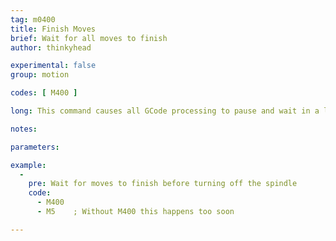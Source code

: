 ```yaml
---
tag: m0400
title: Finish Moves
brief: Wait for all moves to finish
author: thinkyhead

experimental: false
group: motion

codes: [ M400 ]

long: This command causes all GCode processing to pause and wait in a loop until all moves in the planner are completed.

notes:

parameters:

example:
  -
    pre: Wait for moves to finish before turning off the spindle
    code:
      - M400
      - M5    ; Without M400 this happens too soon

---
```


